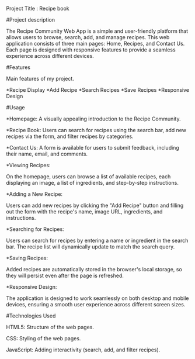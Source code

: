 Project Title : Recipe book
   
#Project description 

The Recipe Community Web App is a simple and user-friendly platform that allows users to browse, search, add, and manage recipes. This web application consists of three main pages: Home, Recipes, and Contact Us. Each page is designed with responsive features to provide a seamless experience across different devices.


#Features

Main features of my project.

*Recipe Display
*Add Recipe 
*Search Recipes 
*Save Recipes 
*Responsive Design 


#Usage

*Homepage: A visually appealing introduction to the Recipe Community.

*Recipe Book: Users can search for recipes using the search bar, add new recipes via the form, and filter recipes by categories.

*Contact Us: A form is available for users to submit feedback, including their name, email, and comments.

*Viewing Recipes:

On the homepage, users can browse a list of available recipes, each displaying an image, a list of ingredients, and step-by-step instructions.

*Adding a New Recipe:

Users can add new recipes by clicking the "Add Recipe" button and filling out the form with the recipe's name, image URL, ingredients, and instructions.

*Searching for Recipes:

Users can search for recipes by entering a name or ingredient in the search bar. The recipe list will dynamically update to match the search query.

*Saving Recipes:

Added recipes are automatically stored in the browser's local storage, so they will persist even after the page is refreshed.

*Responsive Design:

The application is designed to work seamlessly on both desktop and mobile devices, ensuring a smooth user experience across different screen sizes.

#Technologies Used

HTML5: Structure of the web pages.

CSS: Styling of the web pages.

JavaScript: Adding interactivity (search, add, and filter recipes).
